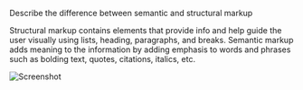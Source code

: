 Describe the difference between semantic and structural markup

Structural markup contains elements that provide info and help guide the user visually using lists, heading, paragraphs, and breaks.
Semantic markup adds meaning to the information by adding emphasis to words and phrases such as bolding text, quotes, citations, italics, etc.

![Screenshot](./images/assignment-06-drinkingsoda.jpg)
